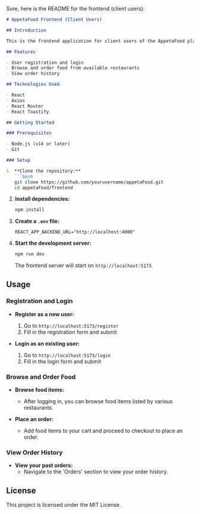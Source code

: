 Sure, here is the README for the frontend (client users):

```markdown
# AppetaFood Frontend (Client Users)

## Introduction

This is the frontend application for client users of the AppetaFood platform. Users can browse and order food from various restaurants.

## Features

- User registration and login
- Browse and order food from available restaurants
- View order history

## Technologies Used

- React
- Axios
- React Router
- React Toastify

## Getting Started

### Prerequisites

- Node.js (v14 or later)
- Git

### Setup

1. **Clone the repository:**
   ```bash
   git clone https://github.com/yourusername/appetaFood.git
   cd appetaFood/frontend
   ```

2. **Install dependencies:**
   ```bash
   npm install
   ```

3. **Create a `.env` file:**
   ```plaintext
   REACT_APP_BACKEND_URL="http://localhost:4000"
   ```

4. **Start the development server:**
   ```bash
   npm run dev
   ```
   The frontend server will start on `http://localhost:5173`.

## Usage

### Registration and Login

- **Register as a new user:**
  1. Go to `http://localhost:5173/register`
  2. Fill in the registration form and submit

- **Login as an existing user:**
  1. Go to `http://localhost:5173/login`
  2. Fill in the login form and submit

### Browse and Order Food

- **Browse food items:**
  - After logging in, you can browse food items listed by various restaurants.

- **Place an order:**
  - Add food items to your cart and proceed to checkout to place an order.

### View Order History

- **View your past orders:**
  - Navigate to the 'Orders' section to view your order history.

## License

This project is licensed under the MIT License.
```
